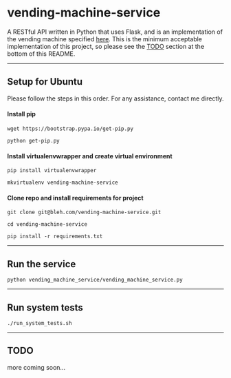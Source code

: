 vending-machine-service
=======================

A RESTful API written in Python that uses Flask, and is an implementation of the vending machine specified [here](https://github.com/PillarTechnology/kata-vending-machine). This is the minimum acceptable implementation of this project, so please see the [TODO](##TODO) section at the bottom of this README.

---

## Setup for Ubuntu

Please follow the steps in this order. For any assistance, contact me directly.

#### Install pip
```
wget https://bootstrap.pypa.io/get-pip.py

python get-pip.py
```

#### Install virtualenvwrapper and create virtual environment
```
pip install virtualenvwrapper

mkvirtualenv vending-machine-service
```

#### Clone repo and install requirements for project
```
git clone git@bleh.com/vending-machine-service.git

cd vending-machine-service

pip install -r requirements.txt
```
---

## Run the service

```
python vending_machine_service/vending_machine_service.py
```

---

## Run system tests
```
./run_system_tests.sh
```

---

## TODO

more coming soon...

